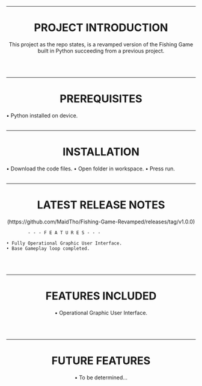 <br>
<br>

---------------------------------------------------
<h1 align="center">PROJECT INTRODUCTION</h1>
<p align="center"> This project as the repo states, is a revamped version of the Fishing Game built in Python succeeding from a previous project. </p>
<br>
<br>

---------------------------------------------------
<h1 align="center">PREREQUISITES</h1>
• Python installed on device. 
<br>
<br>

---------------------------------------------------
<h1 align="center">INSTALLATION</h1>
• Download the code files.    
• Open folder in workspace.  
• Press run.  
<br>
<br>

---------------------------------------------------
<h1 align="center">LATEST RELEASE NOTES</h1>
<p align="center">(https://github.com/MaidTho/Fishing-Game-Revamped/releases/tag/v1.0.0)

            - - - F E A T U R E S - - - 

    • Fully Operational Graphic User Interface.
    • Base Gameplay loop completed.
    

</p>
<br>
<br>

---------------------------------------------------
<h1 align="center">FEATURES INCLUDED</h1>

<p align="center">
• Operational Graphic User Interface.

<!---  ![alt text](https://github.com/MaidTho/Fishing-Game-Revamped/blob/main/top_image.png?raw=true) --->
</p>
<br>
<br>

---------------------------------------------------
<h1 align="center"> FUTURE FEATURES </h1>
<p align="center">
• To be determined...
</p>
<br>
<br>









